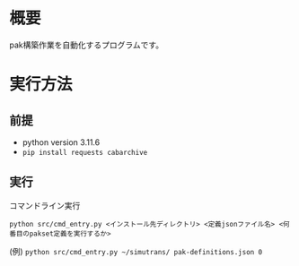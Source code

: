 # 概要
pak構築作業を自動化するプログラムです。

# 実行方法
## 前提
- python version 3.11.6
- `pip install requests cabarchive`

## 実行
コマンドライン実行

```shell
python src/cmd_entry.py <インストール先ディレクトリ> <定義jsonファイル名> <何番目のpakset定義を実行するか>
```

(例) `python src/cmd_entry.py ~/simutrans/ pak-definitions.json 0`
